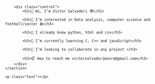 <!DOCTYPE html>
<html lang="en">
<head>
    <meta charset="UTF-8">
    <meta name="viewport" content="width=device-width, initial-scale=1.0">
    <link rel="stylesheet" href="style.css">
    <title>Me</title>
</head>
<body>
    <section class="header">

        <div class="control">
            <h1>👋 Hi, I’m Victor Salvadori 😎</h1>
        
            <h3>👀 I’m interested in Data analysis, computer science and football/soccer ⚽︎</h3>

            <h3>🧠 I already know python, html and css</h3>
    
            <h3>🌱 I’m currently learning C, C++ and javaScript</h3>

            <h3>💞️ I’m looking to collaborate in any project </h3>

            <h3>📫 How to reach me victorsalvadorimoura@gmail.com</h3>
        </div>
    </section>

    <p class="text"></p>
</body>
</html>
